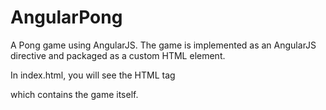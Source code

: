 AngularPong
===========

A Pong game using AngularJS.  The game is implemented as an AngularJS directive and packaged as a custom HTML element.

In index.html, you will see the HTML tag 

<script type="text/plain">
  <angular-pong/> 
</script>


which contains the game itself.
